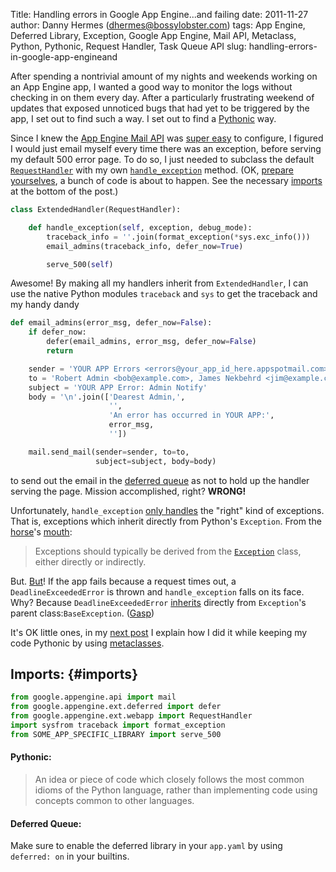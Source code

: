 Title: Handling errors in Google App Engine...and failing
date: 2011-11-27
author: Danny Hermes (dhermes@bossylobster.com)
tags: App Engine, Deferred Library, Exception, Google App Engine, Mail API, Metaclass, Python, Pythonic, Request Handler, Task Queue API
slug: handling-errors-in-google-app-engineand

After spending a nontrivial amount of my nights and weekends working on
an App Engine app, I wanted a good way to monitor the logs without
checking in on them every day. After a particularly frustrating weekend
of updates that exposed unnoticed bugs that had yet to be triggered by
the app, I set out to find such a way. I set out to find a
[Pythonic](http://docs.python.org/glossary.html#term-pythonic) way.

Since I knew the
[App Engine Mail API](http://code.google.com/appengine/docs/python/mail/) was
[super easy](/images/too-easy.jpg) to configure, I figured I would just
email myself every time there was an exception, before serving my
default 500 error page. To do so, I just needed to subclass the default
[`RequestHandler`](http://code.google.com/appengine/docs/python/tools/webapp/requesthandlerclass.html)
with my own
[`handle_exception`](http://code.google.com/appengine/docs/python/tools/webapp/requesthandlerclass.html#RequestHandler_handle_exception)
method. (OK, [prepare yourselves](/images/prepare-yourself-for-war.jpg),
a bunch of code is about to happen. See the necessary
[imports](#imports) at the bottom of the post.)

```python
class ExtendedHandler(RequestHandler):

    def handle_exception(self, exception, debug_mode):
        traceback_info = ''.join(format_exception(*sys.exc_info()))
        email_admins(traceback_info, defer_now=True)

        serve_500(self)
```

Awesome! By making all my handlers inherit from `ExtendedHandler`,
I can use the native Python modules `traceback` and `sys`
to get the traceback and my handy dandy

```python
def email_admins(error_msg, defer_now=False):
    if defer_now:
        defer(email_admins, error_msg, defer_now=False)
        return

    sender = 'YOUR APP Errors <errors@your_app_id_here.appspotmail.com>'
    to = 'Robert Admin <bob@example.com>, James Nekbehrd <jim@example.com>'
    subject = 'YOUR APP Error: Admin Notify'
    body = '\n'.join(['Dearest Admin,',
                      '',
                      'An error has occurred in YOUR APP:',
                      error_msg,
                      ''])

    mail.send_mail(sender=sender, to=to,
                   subject=subject, body=body)
```

to send out the email in the
[deferred queue](http://code.google.com/appengine/articles/deferred.html)
as not to hold up the handler serving the page.
Mission accomplished, right? **WRONG!**

Unfortunately, `handle_exception`
[only handles](http://code.google.com/p/googleappengine/issues/detail?id=2110)
the "right" kind of exceptions. That is, exceptions which inherit
directly from Python's ``Exception``.
From the
[horse](/images/your_argument_is_invalid_seahorse.jpg)'s
[mouth](http://docs.python.org/tutorial/errors.html#user-defined-exceptions):

> Exceptions should typically be derived from the
> [`Exception`](http://docs.python.org/library/exceptions.html#exceptions.Exception)
> class, either directly or indirectly.

But. [But](http://www.youtube.com/watch?v=a1Y73sPHKxw)! If the app fails
because a request times out, a `DeadlineExceededError` is thrown and
`handle_exception` falls on its face. Why? Because `DeadlineExceededError`
[inherits](https://code.google.com/p/googleappengine/source/browse/trunk/python/google/appengine/runtime/__init__.py?r=491#33)
directly from `Exception`'s parent class:`BaseException`.
([Gasp](/images/gasp_by_dokuro-png.jpg))

It's OK little ones, in my
[next post](/2011/11/python-metaclass-for-extra-bad-errors.html)
I explain how I did it while keeping my code Pythonic by using
[metaclasses](http://stackoverflow.com/questions/100003/what-is-a-metaclass-in-python#6581949).

## Imports: {#imports}

```python
from google.appengine.api import mail
from google.appengine.ext.deferred import defer
from google.appengine.ext.webapp import RequestHandler
import sysfrom traceback import format_exception
from SOME_APP_SPECIFIC_LIBRARY import serve_500
```

#### Pythonic:

> An idea or piece of code which closely follows the most common idioms
> of the Python language, rather than implementing code using concepts
> common to other languages.

#### Deferred Queue:

Make sure to enable the deferred library in your `app.yaml`
by  using `deferred: on` in your builtins.

<!-- Images not my own but included here for hosting reasons -->
<!-- /images/too-easy.jpg                          -> http://t.qkme.me/355773.jpg -->
<!-- /images/prepare-yourself-for-war.jpg          -> http://www.troll.me/images/war-cat/prepare-yourself-for-war.jpg -->
<!-- /images/your_argument_is_invalid_seahorse.jpg -> http://gagnamite.com/wp-content/uploads/2013/05/your_argument_is_invalid_seahorse.jpg -->
<!-- /images/gasp_by_dokuro-png.jpg                -> http://vipdictionary.com/img/gasp_by_dokuro-png.jpg -->
